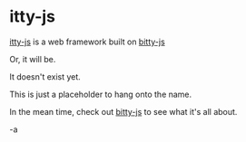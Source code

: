 # itty-js

[itty-js][itty] is a web framework built on 
[bitty-js][bitty]

Or, it will be. 

It doesn't exist yet. 

This is just a placeholder to hang
onto the name.

In the mean time, check out 
[bitty-js][bitty]
to see what it's all about. 

-a

[itty]: https://itty-js.alanwsmith.com/

[bitty]: https://bitty-js.alanwsmith.com/


